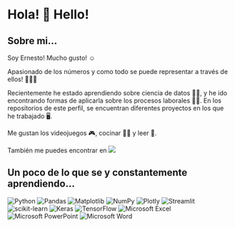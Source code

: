 # Hola! 👋 Hello!

## Sobre mi...

Soy Ernesto! Mucho gusto! ☺️

Apasionado de los números y como todo se puede representar a través de ellos! 🤯🤯🤯 

Recientemente he estado aprendiendo sobre ciencia de datos 👨‍🎓, y he ido encontrando formas de aplicarla sobre los procesos laborales 👨‍💻. En los repositorios de este perfil, se encuentran diferentes proyectos en los que he trabajado 🖥️. 

Me gustan los videojuegos 🎮, cocinar 👨‍🍳 y leer 📖.

También me puedes encontrar en ![](https://img.shields.io/badge/Ernesto-p?style=social&logo=linkedin&link=https%3A%2F%2Fwww.linkedin.com%2Fin%2Fernestorodriguezlopez)


## Un poco de lo que se y constantemente aprendiendo...

![Python](https://img.shields.io/badge/python-3670A0?style=for-the-badge&logo=python&logoColor=ffdd54) ![Pandas](https://img.shields.io/badge/pandas-%23150458.svg?style=for-the-badge&logo=pandas&logoColor=white) ![Matplotlib](https://img.shields.io/badge/Matplotlib-%23ffffff.svg?style=for-the-badge&logo=Matplotlib&logoColor=black) ![NumPy](https://img.shields.io/badge/numpy-%23013243.svg?style=for-the-badge&logo=numpy&logoColor=white) ![Plotly](https://img.shields.io/badge/Plotly-%233F4F75.svg?style=for-the-badge&logo=plotly&logoColor=white) ![Streamlit](https://img.shields.io/badge/Streamlit-%23FE4B4B.svg?style=for-the-badge&logo=streamlit&logoColor=white) ![scikit-learn](https://img.shields.io/badge/scikit--learn-%23F7931E.svg?style=for-the-badge&logo=scikit-learn&logoColor=white) ![Keras](https://img.shields.io/badge/Keras-%23D00000.svg?style=for-the-badge&logo=Keras&logoColor=white) ![TensorFlow](https://img.shields.io/badge/TensorFlow-%23FF6F00.svg?style=for-the-badge&logo=TensorFlow&logoColor=white) ![Microsoft Excel](https://img.shields.io/badge/Microsoft_Excel-217346?style=for-the-badge&logo=microsoft-excel&logoColor=white) ![Microsoft PowerPoint](https://img.shields.io/badge/Microsoft_PowerPoint-B7472A?style=for-the-badge&logo=microsoft-powerpoint&logoColor=white) ![Microsoft Word](https://img.shields.io/badge/Microsoft_Word-2B579A?style=for-the-badge&logo=microsoft-word&logoColor=white)

